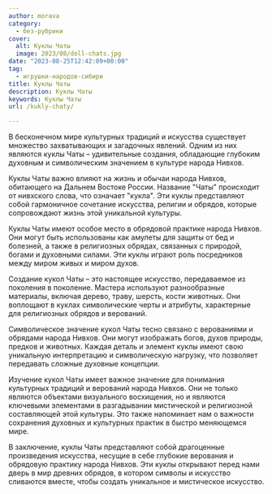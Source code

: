 ```yaml
---
author: morava
category:
  - без-рубрики
cover:
  alt: Куклы Чаты
  image: 2023/08/doll-chats.jpg
date: "2023-08-25T12:42:09+00:00"
tag:
  - игрушки-народов-сибири
title: Куклы Чаты
description: Куклы Чаты
keywords: Куклы Чаты
url: /kukly-chaty/

---
```

В бесконечном мире культурных традиций и искусства существует множество захватывающих и загадочных явлений. Одним из них являются куклы Чаты – удивительные создания, обладающие глубоким духовным и символическим значением в культуре народа Нивхов.

Куклы Чаты важно влияют на жизнь и обычаи народа Нивхов, обитающего на Дальнем Востоке России. Название "Чаты" происходит от нивхского слова, что означает "кукла". Эти куклы представляют собой гармоничное сочетание искусства, религии и обрядов, которые сопровождают жизнь этой уникальной культуры.

Куклы Чаты имеют особое место в обрядовой практике народа Нивхов. Они могут быть использованы как амулеты для защиты от бед и болезней, а также в религиозных обрядах, связанных с природой, богами и духовными силами. Эти куклы играют роль посредников между миром живых и миром духов.

Создание кукол Чаты – это настоящее искусство, передаваемое из поколения в поколение. Мастера используют разнообразные материалы, включая дерево, траву, шерсть, кости животных. Они воплощают в куклах символические черты и атрибуты, характерные для религиозных обрядов и верований.

Символическое значение кукол Чаты тесно связано с верованиями и обрядами народа Нивхов. Они могут изображать богов, духов природы, предков и животных. Каждая деталь и элемент куклы имеют свою уникальную интерпретацию и символическую нагрузку, что позволяет передавать сложные духовные концепции.

Изучение кукол Чаты имеет важное значение для понимания культурных традиций и верований народа Нивхов. Они не только являются объектами визуального восхищения, но и являются ключевыми элементами в разгадывании мистической и религиозной составляющей этой культуры. Это также напоминает нам о важности сохранения духовных и культурных практик в быстро меняющемся мире.

В заключение, куклы Чаты представляют собой драгоценные произведения искусства, несущие в себе глубокие верования и обрядовую практику народа Нивхов. Эти куклы открывают перед нами дверь в мир древних обрядов, в котором символы и искусство сливаются вместе, чтобы создать уникальное и мистическое искусство.
